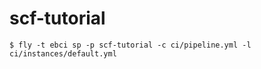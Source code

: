 # scf-tutorial

```terminal
$ fly -t ebci sp -p scf-tutorial -c ci/pipeline.yml -l ci/instances/default.yml
```
